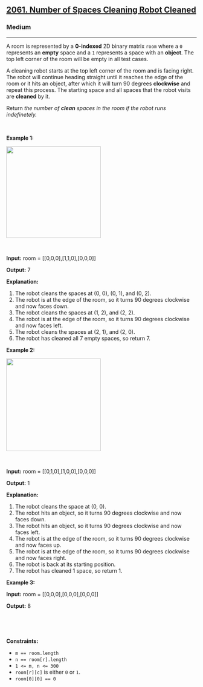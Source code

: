 <h2><a href="https://leetcode.com/problems/number-of-spaces-cleaning-robot-cleaned">2061. Number of Spaces Cleaning Robot Cleaned</a></h2><h3>Medium</h3><hr><p>A room is represented by a <strong>0-indexed</strong> 2D binary matrix <code>room</code> where a <code>0</code> represents an <strong>empty</strong> space and a <code>1</code> represents a space with an <strong>object</strong>. The top left corner of the room will be empty in all test cases.</p>

<p>A cleaning robot starts at the top left corner of the room and is facing right. The robot will continue heading straight until it reaches the edge of the room or it hits an object, after which it will turn 90 degrees <strong>clockwise</strong> and repeat this process. The starting space and all spaces that the robot visits are <strong>cleaned</strong> by it.</p>

<p>Return <em>the number of <strong>clean</strong> spaces in the room if the robot runs indefinetely.</em></p>

<p>&nbsp;</p>
<p><strong class="example">Example 1:</strong></p>
<img src="https://assets.leetcode.com/uploads/2021/11/01/image-20211101204703-1.png" style="width: 250px; height: 242px;" />
<p>&nbsp;</p>

<div class="example-block">
<p><strong>Input:</strong> <span class="example-io">room = [[0,0,0],[1,1,0],[0,0,0]]</span></p>

<p><strong>Output:</strong> <span class="example-io">7</span></p>

<p><strong>Explanation:</strong></p>

<ol>
	<li>​​​​​​​The robot cleans the spaces at (0, 0), (0, 1), and (0, 2).</li>
	<li>The robot is at the edge of the room, so it turns 90 degrees clockwise and now faces down.</li>
	<li>The robot cleans the spaces at (1, 2), and (2, 2).</li>
	<li>The robot is at the edge of the room, so it turns 90 degrees clockwise and now faces left.</li>
	<li>The robot cleans the spaces at (2, 1), and (2, 0).</li>
	<li>The robot has cleaned all 7 empty spaces, so return 7.</li>
</ol>
</div>

<p><strong class="example">Example 2:</strong></p>
<img src="https://assets.leetcode.com/uploads/2021/11/01/image-20211101204736-2.png" style="width: 250px; height: 245px;" />
<p>&nbsp;</p>

<div class="example-block">
<p><strong>Input:</strong> <span class="example-io">room = [[0,1,0],[1,0,0],[0,0,0]]</span></p>

<p><strong>Output:</strong> <span class="example-io">1</span></p>

<p><strong>Explanation:</strong></p>

<ol>
	<li>The robot cleans the space at (0, 0).</li>
	<li>The robot hits an object, so it turns 90 degrees clockwise and now faces down.</li>
	<li>The robot hits an object, so it turns 90 degrees clockwise and now faces left.</li>
	<li>The robot is at the edge of the room, so it turns 90 degrees clockwise and now faces up.</li>
	<li>The robot is at the edge of the room, so it turns 90 degrees clockwise and now faces right.</li>
	<li>The robot is back at its starting position.</li>
	<li>The robot has cleaned 1 space, so return 1.</li>
</ol>
</div>

<p><strong class="example">Example 3:</strong></p>

<div class="example-block">
<p><strong>Input:</strong> <span class="example-io">room = [[0,0,0],[0,0,0],[0,0,0]]</span></p>

<p><strong>Output:</strong> <span class="example-io">8</span>​​​​​​​</p>

<p>&nbsp;</p>
</div>

<p>&nbsp;</p>
<p><strong>Constraints:</strong></p>

<ul>
	<li><code>m == room.length</code></li>
	<li><code>n == room[r].length</code></li>
	<li><code>1 &lt;= m, n &lt;= 300</code></li>
	<li><code>room[r][c]</code> is either <code>0</code> or <code>1</code>.</li>
	<li><code>room[0][0] == 0</code></li>
</ul>
